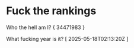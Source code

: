 # Fuck the rankings

Who the hell am I?
{ 34471983 }

What fucking year is it?
[ 2025-05-18T02:13:20Z ]
